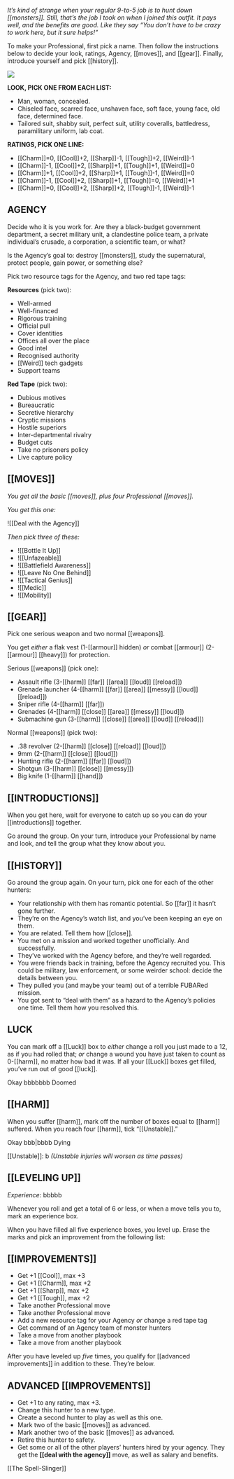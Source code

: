 
*It’s kind of strange when your regular 9-to-5 job is to hunt down [[monsters]]. Still, that’s the job I took on when I joined this outfit. It pays well, and the benefits are good. Like they say “You don’t have to be crazy to work here, but it sure helps!”*

To make your Professional, first pick a name. Then follow the instructions below to decide your look, ratings, Agency, [[moves]], and [[gear]]. Finally, introduce yourself and pick [[history]].

![](MotWIMG13.jpeg)

**LOOK, PICK ONE FROM EACH LIST:**

- Man, woman, concealed.
- Chiseled face, scarred face, unshaven face, soft face, young face, old face, determined face.
- Tailored suit, shabby suit, perfect suit, utility coveralls, battledress, paramilitary uniform, lab coat.

**RATINGS, PICK ONE LINE:**

- [[Charm]]=0, [[Cool]]+2, [[Sharp]]-1, [[Tough]]+2, [[Weird]]-1
- [[Charm]]-1, [[Cool]]+2, [[Sharp]]+1, [[Tough]]+1, [[Weird]]=0
- [[Charm]]+1, [[Cool]]+2, [[Sharp]]+1, [[Tough]]-1, [[Weird]]=0
- [[Charm]]-1, [[Cool]]+2, [[Sharp]]+1, [[Tough]]=0, [[Weird]]+1
- [[Charm]]=0, [[Cool]]+2, [[Sharp]]+2, [[Tough]]-1, [[Weird]]-1

## **AGENCY**


Decide who it is you work for. Are they a black-budget government department, a secret military unit, a clandestine police team, a private individual’s crusade, a corporation, a scientific team, or what?

Is the Agency’s goal to: destroy [[monsters]], study the supernatural, protect people, gain power, or something else?

Pick two resource tags for the Agency, and two red tape tags:

**Resources** (pick two):

- Well-armed
- Well-financed
- Rigorous training
- Official pull
- Cover identities
- Offices all over the place
- Good intel
- Recognised authority
- [[Weird]] tech gadgets
- Support teams

**Red Tape** (pick two):

- Dubious motives
- Bureaucratic
- Secretive hierarchy
- Cryptic missions
- Hostile superiors
- Inter-departmental rivalry
- Budget cuts
- Take no prisoners policy
- Live capture policy

## **[[MOVES]]**


*You get all the basic [[moves]], plus four Professional [[moves]].*

*You get this one:*

![[Deal with the Agency]]

*Then pick three of these:*

- ![[Bottle It Up]]
- ![[Unfazeable]]
- ![[Battlefield Awareness]]
- ![[Leave No One Behind]]
- ![[Tactical Genius]]
- ![[Medic]]
- ![[Mobility]]
## **[[GEAR]]**


Pick one serious weapon and two normal [[weapons]].

You get *either* a flak vest (1-[[armour]] hidden) *or* combat [[armour]] (2-[[armour]] [[heavy]]) for protection.

Serious [[weapons]] (pick one):

- Assault rifle (3-[[harm]] [[far]] [[area]] [[loud]] [[reload]])
- Grenade launcher (4-[[harm]] [[far]] [[area]] [[messy]] [[loud]] [[reload]])
- Sniper rifle (4-[[harm]] [[far]])
- Grenades (4-[[harm]] [[close]] [[area]] [[messy]] [[loud]])
- Submachine gun (3-[[harm]] [[close]] [[area]] [[loud]] [[reload]])

Normal [[weapons]] (pick two):

- .38 revolver (2-[[harm]] [[close]] [[reload]] [[loud]])
- 9mm (2-[[harm]] [[close]] [[loud]])
- Hunting rifle (2-[[harm]] [[far]] [[loud]])
- Shotgun (3-[[harm]] [[close]] [[messy]])
- Big knife (1-[[harm]] [[hand]])

## **[[INTRODUCTIONS]]**


When you get here, wait for everyone to catch up so you can do your [[introductions]] together.

Go around the group. On your turn, introduce your Professional by name and look, and tell the group what they know about you.

## **[[HISTORY]]**


Go around the group again. On your turn, pick one for each of the other hunters:

- Your relationship with them has romantic potential. So [[far]] it hasn’t gone further.
- They’re on the Agency’s watch list, and you’ve been keeping an eye on them.
- You are related. Tell them how [[close]].
- You met on a mission and worked together unofficially. And successfully.
- They’ve worked with the Agency before, and they’re well regarded.
- You were friends back in training, before the Agency recruited you. This could be military, law enforcement, or some weirder school: decide the details between you.
- They pulled you (and maybe your team) out of a terrible FUBARed mission.
- You got sent to “deal with them” as a hazard to the Agency’s policies one time. Tell them how you resolved this.

## **LUCK**


You can mark off a [[Luck]] box to *either* change a roll you just made to a 12, as if you had rolled that; *or* change a wound you have just taken to count as 0-[[harm]], no matter how bad it was. If all your [[Luck]] boxes get filled, you’ve run out of good [[luck]].

Okay bbbbbbb Doomed

## **[[HARM]]**


When you suffer [[harm]], mark off the number of boxes equal to [[harm]] suffered. When you reach four [[harm]], tick “[[Unstable]].”

Okay bbb|bbbb Dying

[[Unstable]]: b *(Unstable injuries will worsen as time passes)*

## **[[LEVELING UP]]**


*Experience*: bbbbb

Whenever you roll and get a total of 6 or less, or when a move tells you to, mark an experience box.

When you have filled all five experience boxes, you level up. Erase the marks and pick an improvement from the following list:

## **[[IMPROVEMENTS]]**


- Get +1 [[Cool]], max +3
- Get +1 [[Charm]], max +2
- Get +1 [[Sharp]], max +2
- Get +1 [[Tough]], max +2
- Take another Professional move
- Take another Professional move
- Add a new resource tag for your Agency *or* change a red tape tag
- Get command of an Agency team of monster hunters
- Take a move from another playbook
- Take a move from another playbook

After you have leveled up *five* times, you qualify for [[advanced improvements]] in addition to these. They’re below.

## **ADVANCED [[IMPROVEMENTS]]**


- Get +1 to any rating, max +3.
- Change this hunter to a new type.
- Create a second hunter to play as well as this one.
- Mark two of the basic [[moves]] as advanced.
- Mark another two of the basic [[moves]] as advanced.
- Retire this hunter to safety.
- Get some or all of the other players’ hunters hired by your agency. They get the **[[deal with the agency]]** move, as well as salary and benefits.



[[The Spell-Slinger]]